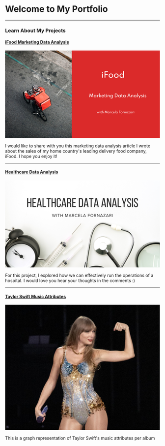 # Welcome to My Portfolio

---

### Learn About My Projects

#### [iFood Marketing Data Analysis](https://www.linkedin.com/pulse/excel-ifood-marketing-data-analysis-project-marcela-fornazari-bqhhc/)
[<img src="images/ifood.png"/>](https://www.linkedin.com/pulse/excel-ifood-marketing-data-analysis-project-marcela-fornazari-bqhhc/)

I would like to share with you this marketing data analysis article I wrote about the sales of my home country's leading delivery food company, iFood. I hope you enjoy it!

---
#### [Healthcare Data Analysis](https://www.linkedin.com/pulse/sql-healthcare-data-analysis-marcela-fornazari-jwijc/)
[<img src="images/Healthcare.png"/>](https://www.linkedin.com/pulse/sql-healthcare-data-analysis-marcela-fornazari-jwijc/)

For this project, I explored how we can effectively run the operations of a hospital. I would love you hear your thoughts in the comments :) 

---
#### [Taylor Swift Music Attributes](https://public.tableau.com/app/profile/marcela.fornazari/viz/TaylorSwift_17155550425330/TaylorSwift?publish=yes)
[<img src="images/taylor swift.jpeg"/>](https://public.tableau.com/app/profile/marcela.fornazari/viz/TaylorSwift_17155550425330/TaylorSwift?publish=yes)

This is a graph representation of Taylor Swift's music attributes per album 



